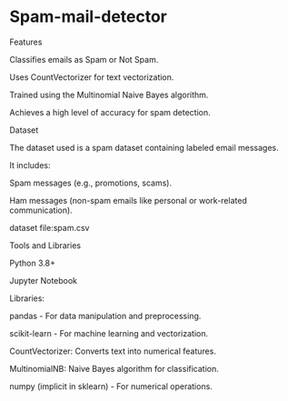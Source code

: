 # Spam-mail-detector
Features

Classifies emails as Spam or Not Spam.

Uses CountVectorizer for text vectorization.

Trained using the Multinomial Naive Bayes algorithm.

Achieves a high level of accuracy for spam detection.


Dataset

The dataset used is a spam dataset containing labeled email messages.

It includes:

Spam messages (e.g., promotions, scams).

Ham messages (non-spam emails like personal or work-related communication).

dataset file:spam.csv



Tools and Libraries

Python 3.8+

Jupyter Notebook

Libraries:

pandas - For data manipulation and preprocessing.

scikit-learn - For machine learning and vectorization.

   CountVectorizer: Converts text into numerical features.

   MultinomialNB: Naive Bayes algorithm for classification.

numpy (implicit in sklearn) - For numerical operations.
